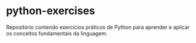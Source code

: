 # python-exercises
Repositório contendo exercícios práticos de Python para aprender e aplicar os conceitos fundamentais da linguagem.
